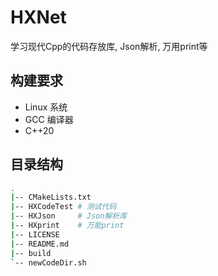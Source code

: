 # HXNet
学习现代Cpp的代码存放库, Json解析, 万用print等

## 构建要求

- Linux 系统
- GCC 编译器
- C++20

## 目录结构

```sh
.
|-- CMakeLists.txt
|-- HXCodeTest # 测试代码
|-- HXJson     # Json解析库
|-- HXprint    # 万能print
|-- LICENSE
|-- README.md
|-- build
`-- newCodeDir.sh
```
